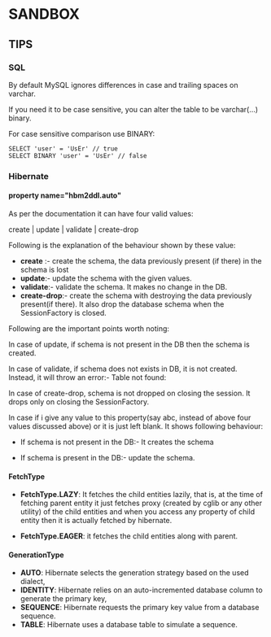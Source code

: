 # SANDBOX

## TIPS
### SQL
By default MySQL ignores differences in case and trailing spaces on varchar.

If you need it to be case sensitive, you can alter the table to be varchar(...) binary.

For case sensitive comparison use BINARY:
```$xslt
SELECT 'user' = 'UsEr' // true
SELECT BINARY 'user' = 'UsEr' // false
```


### Hibernate
####  property name="hbm2ddl.auto"
As per the documentation it can have four valid values:

create | update | validate | create-drop

Following is the explanation of the behaviour shown by these value:

- **create** :- create the schema, the data previously present (if there) in the schema is lost
- **update**:- update the schema with the given values.
- **validate**:- validate the schema. It makes no change in the DB.
- **create-drop**:- create the schema with destroying the data previously present(if there). It also drop the database schema when the SessionFactory is closed.

Following are the important points worth noting:

In case of update, if schema is not present in the DB then the schema is created.

In case of validate, if schema does not exists in DB, it is not created. Instead, it will throw an error:- Table not found:<table name>

In case of create-drop, schema is not dropped on closing the session. It drops only on closing the SessionFactory.

In case if i give any value to this property(say abc, instead of above four values discussed above) or it is just left blank. It shows following behaviour:

- If schema is not present in the DB:- It creates the schema

- If schema is present in the DB:- update the schema.


#### FetchType
- **FetchType.LAZY**: It fetches the child entities lazily, that is, at the time of fetching parent entity it just fetches proxy (created by cglib or any other utility) of the child entities and when you access any property of child entity then it is actually fetched by hibernate.

- **FetchType.EAGER**: it fetches the child entities along with parent.
#### GenerationType
- **AUTO**: Hibernate selects the generation strategy based on the used dialect,
- **IDENTITY**: Hibernate relies on an auto-incremented database column to generate the primary key,
- **SEQUENCE**: Hibernate requests the primary key value from a database sequence.
- **TABLE**: Hibernate uses a database table to simulate a sequence.
